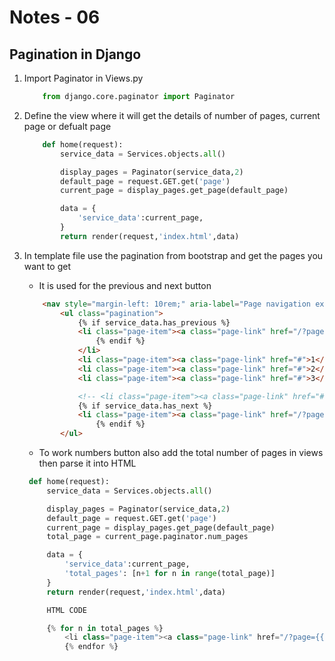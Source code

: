 # Notes - 06

## Pagination in Django

1. Import Paginator in Views.py

    ```python
        from django.core.paginator import Paginator
    ```

2. Define the view where it will get the details of number of pages, current page or defualt page

    ```python
        def home(request):
            service_data = Services.objects.all()

            display_pages = Paginator(service_data,2)
            default_page = request.GET.get('page')
            current_page = display_pages.get_page(default_page)

            data = {
                'service_data':current_page,
            }
            return render(request,'index.html',data)
    ```

3. In template file use the pagination from bootstrap and get the pages you want to get

   - It is used for the previous and next button

    ```html
        <nav style="margin-left: 10rem;" aria-label="Page navigation example">
            <ul class="pagination">
                {% if service_data.has_previous %}
                <li class="page-item"><a class="page-link" href="/?page={{service_data.previous_page_number}}">Previous</a>
                    {% endif %}
                </li>
                <li class="page-item"><a class="page-link" href="#">1</a></li>
                <li class="page-item"><a class="page-link" href="#">2</a></li>
                <li class="page-item"><a class="page-link" href="#">3</a></li>

                <!-- <li class="page-item"><a class="page-link" href="#">Next</a></li> -->
                {% if service_data.has_next %}
                <li class="page-item"><a class="page-link" href="/?page={{service_data.next_page_number}}">Next</a>
                    {% endif %}
            </ul>
    ```

   - To work numbers button also add the total number of pages in views then parse it into HTML

   ```python
    def home(request):
        service_data = Services.objects.all()

        display_pages = Paginator(service_data,2)
        default_page = request.GET.get('page')
        current_page = display_pages.get_page(default_page)
        total_page = current_page.paginator.num_pages

        data = {
            'service_data':current_page,
            'total_pages': [n+1 for n in range(total_page)]
        }
        return render(request,'index.html',data)

        HTML CODE 

        {% for n in total_pages %}
            <li class="page-item"><a class="page-link" href="/?page={{n}}">{{n}}</a></li>
            {% endfor %}
   ```
